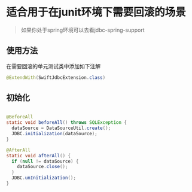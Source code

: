# 适合用于在junit环境下需要回滚的场景

> 如果你处于spring环境可以去看jdbc-spring-support

## 使用方法

在需要回滚的单元测试类中添加如下注解

```java
@ExtendWith(SwiftJdbcExtension.class)
```

## 初始化

```java

@BeforeAll
static void beforeAll() throws SQLException {
  dataSource = DataSourceUtil.create();
  JDBC.initialization(dataSource);
}

@AfterAll
static void afterAll() {
  if (null != dataSource) {
    dataSource.close();
  }
  JDBC.unInitialization();
}
```
